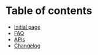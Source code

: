 # Table of contents

* [Initial page](README.md)
* [FAQ](faq.md)
* [APIs](apis.md)
* [Changelog](changelog.md)

